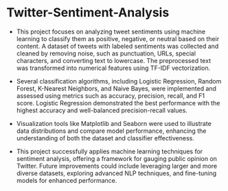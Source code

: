 # Twitter-Sentiment-Analysis
- This project focuses on analyzing tweet sentiments using machine learning to classify them as positive, negative, or neutral based on their content. A dataset of tweets with labeled sentiments was collected and cleaned by removing noise, such as punctuation, URLs, special characters, and converting text to lowercase. The preprocessed text was transformed into numerical features using TF-IDF vectorization.

- Several classification algorithms, including Logistic Regression, Random Forest, K-Nearest Neighbors, and Naive Bayes, were implemented and assessed using metrics such as accuracy, precision, recall, and F1 score. Logistic Regression demonstrated the best performance with the highest accuracy and well-balanced precision-recall values.

- Visualization tools like Matplotlib and Seaborn were used to illustrate data distributions and compare model performance, enhancing the understanding of both the dataset and classifier effectiveness.

- This project successfully applies machine learning techniques for sentiment analysis, offering a framework for gauging public opinion on Twitter. Future improvements could include leveraging larger and more diverse datasets, exploring advanced NLP techniques, and fine-tuning models for enhanced performance.
